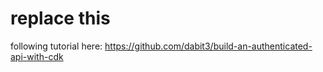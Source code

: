 # replace this

following tutorial here: https://github.com/dabit3/build-an-authenticated-api-with-cdk